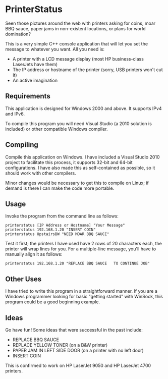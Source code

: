 PrinterStatus
=============

Seen those pictures around the web with printers asking for coins, moar
BBQ sauce, paper jams in non-existent locations, or plans for world domination?

This is a very simple C++ console application that will let you set the
message to whatever you want.  All you need is:

* A printer with a LCD message display (most HP business-class LaserJets have them)
* The IP address or hostname of the printer (sorry, USB printers won't cut it)
* An active imagination

Requirements
------------

This application is designed for Windows 2000 and above. It supports IPv4 and IPv6.

To compile this program you will need Visual Studio (a 2010 solution is included) or
other compatible Windows compiler.

Compiling
---------

Compile this application on Windows. I have included a Visual Studio 2010 project
to facilitate this process, it supports 32-bit and 64-bit configurations.  I have
also made this as self-contained as possible, so it should work with other compilers.

Minor changes would be necessary to get this to compile on Linux; if demand is there
I can make the code more portable.

Usage
-----

Invoke the program from the command line as follows:

    printerstatus [IP Address or Hostname] "Your Message"
    printerstatus 192.168.1.20 "INSERT COIN"
    printerstatus UpstairsBW "NEED MOAR BBQ SAUCE"

Test it first; the printers I have used have 2 rows of 20 characters each, the printer
will wrap lines for you.  For a multiple-line message, you'll have to manually align it
as follows:

    printerstatus 192.168.1.20 "REPLACE BBQ SAUCE   TO CONTINUE JOB"

Other Uses
----------

I have tried to write this program in a straightforward manner. If you are a Windows
programmer looking for basic "getting started" with WinSock, this program could be a
good beginning example.

Ideas
-----

Go have fun! Some ideas that were successful in the past include:

* REPLACE BBQ SAUCE
* REPLACE YELLOW TONER (on a B&W printer)
* PAPER JAM IN LEFT SIDE DOOR (on a printer with no left door)
* INSERT COIN

This is confirmed to work on HP LaserJet 9050 and HP LaserJet 4700 printers.

